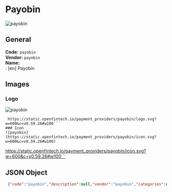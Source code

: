 # Payobin 
![payobin](https://static.openfintech.io/payment_providers/payobin/logo.svg?w=600&c=v0.59.26#w100)  
## General 
**Code:** `payobin`  
**Vendor:** `payobin`  
**Name:**  
:	[en] Payobin  
## Images 
### Logo 
![payobin](https://static.openfintech.io/payment_providers/payobin/logo.svg?w=600&c=v0.59.26#w100)  
```
 https://static.openfintech.io/payment_providers/payobin/logo.svg?w=600&c=v0.59.26#w100```  
### Icon 
![payobin](https://static.openfintech.io/payment_providers/payobin/icon.svg?w=600&c=v0.59.26#w100)  
```
 https://static.openfintech.io/payment_providers/payobin/icon.svg?w=600&c=v0.59.26#w100```  
## JSON Object 
```json
 {"code":"payobin","description":null,"vendor":"payobin","categories":null,"countries":null,"payment_method":null,"payout_method":null,"metadata":{"about_payments_code":"payobin"},"name":{"en":"Payobin"}}```  
